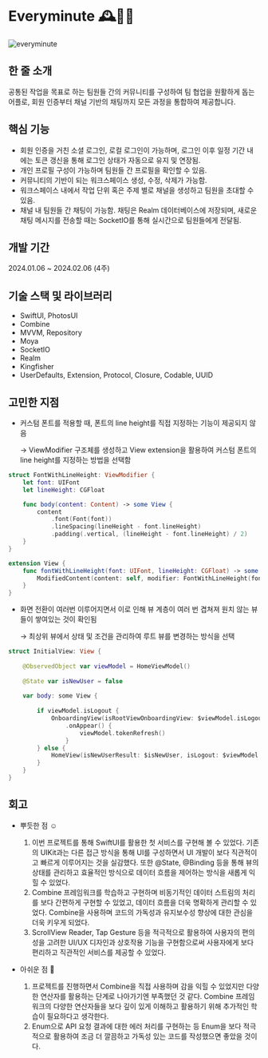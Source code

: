 # Everyminute 🕰️👨‍💻
![everyminute](https://github.com/yeonupark/MessengerProject/assets/130972950/40d99459-0a81-44e1-95cb-ad80f51b117c)

## 한 줄 소개
공통된 작업을 목표로 하는 팀원들 간의 커뮤니티를 구성하여 팀 협업을 원활하게 돕는 어플로, 회원 인증부터 채널 기반의 채팅까지 모든 과정을 통합하여 제공합니다.

## 핵심 기능
- 회원 인증을 거친 소셜 로그인, 로컬 로그인이 가능하며, 로그인 이후 일정 기간 내에는 토큰 갱신을 통해 로그인 상태가 자동으로 유지 및 연장됨.
- 개인 프로필 구성이 가능하며 팀원들 간 프로필을 확인할 수 있음.
- 커뮤니티의 기반이 되는 워크스페이스 생성, 수정, 삭제가 가능함.
- 워크스페이스 내에서 작업 단위 혹은 주제 별로 채널을 생성하고 팀원을 초대할 수 있음.
- 채널 내 팀원들 간 채팅이 가능함. 채팅은 Realm 데이터베이스에 저장되며, 새로운 채팅 메시지를 전송할 때는 SocketIO를 통해 실시간으로 팀원들에게 전달됨.

## 개발 기간
2024.01.06 ~ 2024.02.06 (4주)

## 기술 스택 및 라이브러리
- SwiftUI, PhotosUI
- Combine
- MVVM, Repository
- Moya
- SocketIO
- Realm
- Kingfisher
- UserDefaults, Extension, Protocol, Closure, Codable, UUID

## 고민한 지점
- 커스텀 폰트를 적용할 때, 폰트의 line height를 직접 지정하는 기능이 제공되지 않음

  &rarr; ViewModifier 구조체를 생성하고 View extension을 활용하여 커스텀 폰트의 line height를 지정하는 방법을 선택함

```swift
struct FontWithLineHeight: ViewModifier {
    let font: UIFont
    let lineHeight: CGFloat

    func body(content: Content) -> some View {
        content
            .font(Font(font))
            .lineSpacing(lineHeight - font.lineHeight)
            .padding(.vertical, (lineHeight - font.lineHeight) / 2)
    }
}

extension View {
    func fontWithLineHeight(font: UIFont, lineHeight: CGFloat) -> some View {
        ModifiedContent(content: self, modifier: FontWithLineHeight(font: font, lineHeight: lineHeight))
    }
}
```
  
- 화면 전환이 여러번 이루어지면서 이로 인해 뷰 계층이 여러 번 겹쳐져 원치 않는 뷰들이 쌓여있는 것이 확인됨

  &rarr; 최상위 뷰에서 상태 및 조건을 관리하여 루트 뷰를 변경하는 방식을 선택

```swift
struct InitialView: View {
    
    @ObservedObject var viewModel = HomeViewModel()
    
    @State var isNewUser = false
    
    var body: some View {
        
        if viewModel.isLogout {
            OnboardingView(isRootViewOnboardingView: $viewModel.isLogout, isNewUser: $isNewUser)
                .onAppear() {
                    viewModel.tokenRefresh()
                }
        } else {
            HomeView(isNewUserResult: $isNewUser, isLogout: $viewModel.isLogout)
        }
    }
}
```

## 회고
- 뿌듯한 점 ☺️
  1. 이번 프로젝트를 통해 SwiftUI를 활용한 첫 서비스를 구현해 볼 수 있었다. 기존의 UIKit과는 다른 접근 방식을 통해 UI를 구성하면서 UI 개발이 보다 직관적이고 빠르게 이루어지는 것을 실감했다. 또한 @State, @Binding 등을 통해 뷰의 상태를 관리하고 효율적인 방식으로 데이터 흐름을 제어하는 방식을 새롭게 익힐 수 있었다.
  2. Combine 프레임워크를 학습하고 구현하며 비동기적인 데이터 스트림의 처리를 보다 간편하게 구현할 수 있었고, 데이터 흐름을 더욱 명확하게 관리할 수 있었다. Combine을 사용하며 코드의 가독성과 유지보수성 향상에 대한 관심을 더욱 키우게 되었다.
  3. ScrollView Reader, Tap Gesture 등을 적극적으로 활용하여 사용자의 편의성을 고려한 UI/UX 디자인과 상호작용 기능을 구현함으로써 사용자에게 보다 편리하고 직관적인 서비스를 제공할 수 있었다.

- 아쉬운 점 🥲
  1. 프로젝트를 진행하면서 Combine을 직접 사용하며 감을 익힐 수 있었지만 다양한 연산자를 활용하는 단계로 나아가기엔 부족했던 것 같다. Combine 프레임워크의 다양한 연산자들을 보다 깊이 있게 이해하고 활용하기 위해 추가적인 학습이 필요하다고 생각한다.
  2. Enum으로 API 요청 결과에 대한 에러 처리를 구현하는 등 Enum을 보다 적극적으로 활용하여 조금 더 깔끔하고 가독성 있는 코드를 작성했으면 좋았을 것이다. 
